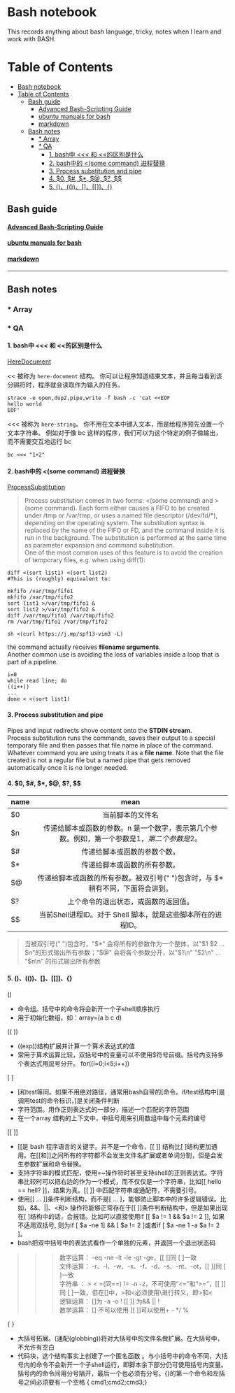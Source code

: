 # Bash notebook
  This records anything about bash language, tricky, notes when I learn and work with BASH.

Table of Contents
=================

   * [Bash notebook](#bash-notebook)
   * [Table of Contents](#table-of-contents)
      * [Bash guide](#bash-guide)
         * [<a href="http://www.tldp.org/LDP/abs/html/" rel="nofollow">Advanced Bash-Scripting Guide</a>](#advanced-bash-scripting-guide)
         * [<a href="http://manpages.ubuntu.com/manpages/eoan/en/man1/bash.1.html" rel="nofollow">ubuntu manuals for bash</a>](#ubuntu-manuals-for-bash)
         * [<a href="https://github.com/google/styleguide/blob/gh-pages/docguide/style.md">markdown</a>](#markdown)
      * [Bash notes](#bash-notes)
         * [* Array](#-array)
         * [* QA](#-qa)
            * [1. bash中 &lt;&lt;&lt; 和 &lt;&lt;的区别是什么](#1-bash中--和-的区别是什么)
            * [2. bash中的 &lt;(some command) 进程替换](#2-bash中的-some-command-进程替换)
            * [3. Process substitution and pipe](#3-process-substitution-and-pipe)
            * [4. $0, $#, $*, $@, $?, $$](#4-0-----)
            * [5. ()、(())、[]、[[]]、{}](#5-)




## Bash guide

#### [Advanced Bash-Scripting Guide](http://www.tldp.org/LDP/abs/html/)  
#### [ubuntu manuals for bash](http://manpages.ubuntu.com/manpages/eoan/en/man1/bash.1.html)  
#### [markdown](https://github.com/google/styleguide/blob/gh-pages/docguide/style.md)  
 
------

## Bash notes

### * Array

### * QA
#### 1. bash中 <<< 和 <<的区别是什么
[HereDocument](http://mywiki.wooledge.org/HereDocument?action=show&redirect=HereString)

<< 被称为 `here-document` 结构。 你可以让程序知道结束文本，并且每当看到该分隔符时，程序就会读取作为输入的任务。

```shell
strace -e open,dup2,pipe,write -f bash -c 'cat <<EOF
hello world
EOF'
```

<<< 被称为 `here-string`。 你不用在文本中键入文本，而是给程序预先设置一个文本字符串。 例如对于像 bc 这样的程序，我们可以为这个特定的例子做输出，而不需要交互地运行 bc
```shell
bc <<< "1+2"
```
#### 2. bash中的 <(some command) 进程替换
[ProcessSubstitution](http://mywiki.wooledge.org/ProcessSubstitution) 
>Process substitution comes in two forms: <(some command) and >(some command). Each form either causes a FIFO to be created under /tmp or /var/tmp, or uses a named file descriptor (/dev/fd/*), depending on the operating system. The substitution syntax is replaced by the name of the FIFO or FD, and the command inside it is run in the background. The substitution is performed at the same time as parameter expansion and command substitution.  
One of the most common uses of this feature is to avoid the creation of temporary files, e.g. when using diff(1):
```shell
diff <(sort list1) <(sort list2)
#This is (roughly) equivalent to:

mkfifo /var/tmp/fifo1
mkfifo /var/tmp/fifo2
sort list1 >/var/tmp/fifo1 &
sort list2 >/var/tmp/fifo2 &
diff /var/tmp/fifo1 /var/tmp/fifo2
rm /var/tmp/fifo1 /var/tmp/fifo2
```
```shell
sh <(curl https://j.mp/spf13-vim3 -L)
```
the command actually receives **filename arguments**.  
Another common use is avoiding the loss of variables inside a loop that is part of a pipeline. 

```shell
i=0
while read line; do
((i++))
...
done < <(sort list1)
```
#### 3. Process substitution and pipe
Pipes and input redirects shove content onto the **STDIN stream**.  
Process substitution runs the commands, saves their output to a special temporary file and then passes that file name in place of the command. Whatever command you are using treats it as a **file name**. Note that the file created is not a regular file but a named pipe that gets removed automatically once it is no longer needed.

#### 4. $0, $#, $*, $@, $?, $$
| name  | mean |
|-------|:---:|
|$0 |	当前脚本的文件名|
|$n |	传递给脚本或函数的参数。n 是一个数字，表示第几个参数。例如，第一个参数是$1，第二个参数是$2。|
|$# |	传递给脚本或函数的参数个数。|
|$* |	传递给脚本或函数的所有参数。|
|$@ |	传递给脚本或函数的所有参数。被双引号(" ")包含时，与 $* 稍有不同，下面将会讲到。|
|$? | 上个命令的退出状态，或函数的返回值。|
|$$ | 当前Shell进程ID。对于 Shell 脚本，就是这些脚本所在的进程ID。|  

>当被双引号(" ")包含时，"$*" 会将所有的参数作为一个整体，以"$1 $2 … $n"的形式输出所有参数；"$@" 会将各个参数分开，以"$1\n" "$2\n" … "$n\n" 的形式输出所有参数

#### 5. ()、(())、[]、[[]]、{}
()
* 命令组。括号中的命令将会新开一个子shell顺序执行   
* 用于初始化数组。如：array=(a b c d)

((  ))
* ((exp))结构扩展并计算一个算术表达式的值  
* 常用于算术运算比较，双括号中的变量可以不使用$符号前缀。括号内支持多个表达式用逗号分开。 for((i=0;i<5;i++))  

[ ]
* [和test等同。如果不用绝对路径，通常用bash自带的[命令。if/test结构中[是调用test的命令标识，]是关闭条件判断
* 字符范围。用作正则表达式的一部分，描述一个匹配的字符范围
* 在一个array 结构的上下文中，中括号用来引用数组中每个元素的编号

[[ ]]
* [[是 bash 程序语言的关键字。并不是一个命令，[[ ]] 结构比[ ]结构更加通用。在[[和]]之间所有的字符都不会发生文件名扩展或者单词分割，但是会发生参数扩展和命令替换。
* 支持字符串的模式匹配，使用=~操作符时甚至支持shell的正则表达式。字符串比较时可以把右边的作为一个模式，而不仅仅是一个字符串，比如[[ hello == hell? ]]，结果为真。[[ ]] 中匹配字符串或通配符，不需要引号。
* 使用[[ ... ]]条件判断结构，而不是[ ... ]，能够防止脚本中的许多逻辑错误。比如，&&、||、<和> 操作符能够正常存在于[[ ]]条件判断结构中，但是如果出现在[ ]结构中的话，会报错。比如可以直接使用if [[ $a != 1 && $a != 2 ]], 如果不适用双括号, 则为if [ $a -ne 1] && [ $a != 2 ]或者if [ $a -ne 1 -a $a != 2 ]。
* bash把双中括号中的表达式看作一个单独的元素，并返回一个退出状态码

>>>数字运算： -eq -ne -lt -le -gt -ge，[[ ]]同 [ ]一致  
>>>文件运算： -r、-l、-w、-x、-f、-d、-s、-nt、-ot，[[ ]]同 [ ]一致  
>>>字符串 ： > < =(同==) != -n -z，不可使用“<=”和“>=”，[[ ]]同 [ ]一致，但在[]中，>和<必须使用\进行转义，即\>和\<  
>>>逻辑运算： []为 -a -o ! [[ ]] 为&& || !  
>>>数学运算： [] 不可以使用 [[ ]]可以使用+ - */ %  
  
{ }
* 大括号拓展。(通配(globbing))将对大括号中的文件名做扩展。在大括号中，不允许有空白  
* 代码块，这个结构事实上创建了一个匿名函数 。与小括号中的命令不同，大括号内的命令不会新开一个子shell运行，即脚本余下部分仍可使用括号内变量。括号内的命令间用分号隔开，最后一个也必须有分号。{}的第一个命令和左括号之间必须要有一个空格 { cmd1;cmd2;cmd3;}
